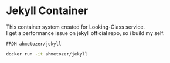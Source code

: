# Jekyll Container

This container system created for Looking-Glass service.  
I get a performance issue on jekyll official repo, so i build my self.

```docker
FROM ahmetozer/jekyll
```

```bash
docker run -it ahmetozer/jekyll
```
